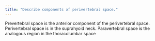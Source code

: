 ```yaml
---
title: "Describe components of perivertebral space."
---
```

Prevertebral space is the anterior component of the perivertebral space. Perivertebral space is in the suprahyoid neck. Paravertebral space is the analogous region in the thoracolumbar space

